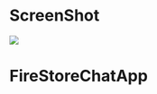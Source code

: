 # ScreenShot   
![](https://media.giphy.com/media/iI4AhlzQRG6Lke8brj/source.gif)

# FireStoreChatApp
